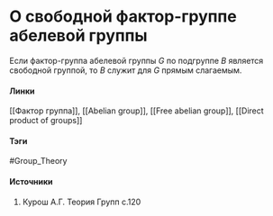 # О свободной фактор-группе абелевой группы
Если фактор-группа абелевой группы $G$ по подгруппе $B$ является свободной группой, то $B$ служит для $G$ прямым слагаемым.

#### Линки
 [[Фактор группа]],
 [[Abelian group]],
 [[Free abelian group]],
 [[Direct product of groups]]
#### Тэги
 #Group_Theory 
#### Источники
1. Курош А.Г. Теория Групп с.120